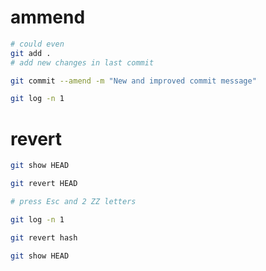 
# ammend 
```bash
# could even
git add . 
# add new changes in last commit

git commit --amend -m "New and improved commit message"

git log -n 1
```

# revert
```bash
git show HEAD

git revert HEAD

# press Esc and 2 ZZ letters
```

```bash
git log -n 1

git revert hash

git show HEAD
```